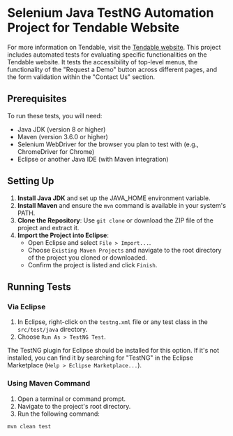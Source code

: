 # Selenium Java TestNG Automation Project for Tendable Website

For more information on Tendable, visit the [Tendable website](https://www.tendable.com/).
This project includes automated tests for evaluating specific functionalities on the Tendable website. It tests the accessibility of top-level menus, the functionality of the "Request a Demo" button across different pages, and the form validation within the "Contact Us" section.

## Prerequisites

To run these tests, you will need:
- Java JDK (version 8 or higher)
- Maven (version 3.6.0 or higher)
- Selenium WebDriver for the browser you plan to test with (e.g., ChromeDriver for Chrome)
- Eclipse or another Java IDE (with Maven integration)

## Setting Up

1. **Install Java JDK** and set up the JAVA_HOME environment variable.
2. **Install Maven** and ensure the `mvn` command is available in your system's PATH.
3. **Clone the Repository**: Use `git clone` or download the ZIP file of the project and extract it.
4. **Import the Project into Eclipse**:
   - Open Eclipse and select `File > Import...`.
   - Choose `Existing Maven Projects` and navigate to the root directory of the project you cloned or downloaded.
   - Confirm the project is listed and click `Finish`.

## Running Tests

### Via Eclipse

1. In Eclipse, right-click on the `testng.xml` file or any test class in the `src/test/java` directory.
2. Choose `Run As > TestNG Test`.

The TestNG plugin for Eclipse should be installed for this option. If it's not installed, you can find it by searching for "TestNG" in the Eclipse Marketplace (`Help > Eclipse Marketplace...`).

### Using Maven Command

1. Open a terminal or command prompt.
2. Navigate to the project's root directory.
3. Run the following command:

```sh
mvn clean test

